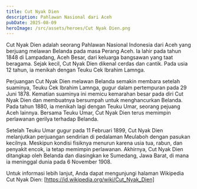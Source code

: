 ```yaml
---
title: Cut Nyak Dien
description: Pahlawan Nasional dari Aceh
pubDate: 2025-08-09
heroImage: /src/assets/heroes/Cut Nyak Dien.png
---
```

Cut Nyak Dien adalah seorang Pahlawan Nasional Indonesia dari Aceh yang berjuang melawan Belanda pada masa Perang Aceh. Ia lahir pada tahun 1848 di Lampadang, Aceh Besar, dari keluarga bangsawan yang taat beragama. Sejak kecil, Cut Nyak Dien dikenal cerdas dan cantik. Pada usia 12 tahun, ia menikah dengan Teuku Cek Ibrahim Lamnga.

Perjuangan Cut Nyak Dien melawan Belanda semakin membara setelah suaminya, Teuku Cek Ibrahim Lamnga, gugur dalam pertempuran pada 29 Juni 1878. Kematian suaminya ini memicu kemarahan besar pada diri Cut Nyak Dien dan membuatnya bersumpah untuk menghancurkan Belanda. Pada tahun 1880, ia menikah lagi dengan Teuku Umar, seorang pejuang Aceh lainnya. Bersama Teuku Umar, Cut Nyak Dien terus memimpin perlawanan gerilya terhadap Belanda.

Setelah Teuku Umar gugur pada 11 Februari 1899, Cut Nyak Dien melanjutkan perjuangan sendirian di pedalaman Meulaboh dengan pasukan kecilnya. Meskipun kondisi fisiknya menurun karena usia tua, rabun, dan penyakit encok, ia tetap memimpin perlawanan. Akhirnya, Cut Nyak Dien ditangkap oleh Belanda dan diasingkan ke Sumedang, Jawa Barat, di mana ia meninggal dunia pada 6 November 1908.

Untuk informasi lebih lanjut, Anda dapat mengunjungi halaman Wikipedia Cut Nyak Dien:
[https://id.wikipedia.org/wiki/Cut_Nyak_Dien]
